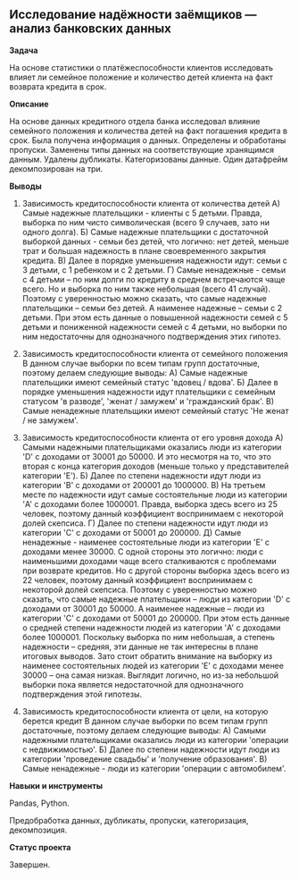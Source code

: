 ## Исследование надёжности заёмщиков — анализ банковских данных

**Задача**

На основе статистики о платёжеспособности клиентов исследовать влияет ли семейное положение и количество детей клиента на факт возврата кредита в срок.

**Описание**

На основе данных кредитного отдела банка исследовал влияние семейного положения и количества детей на факт погашения кредита в срок. Была получена информация о данных. Определены и обработаны пропуски. Заменены типы данных на соответствующие хранящимся данным. Удалены дубликаты. Категоризованы данные. Один датафрейм декомпозирован на три.

**Выводы**

1. Зависимость кредитоспособности клиента от количества детей А) Самые надежные плательщики - клиенты с 5 детьми. Правда, выборка по ним чисто символическая (всего 9 случаев, зато ни одного долга). Б) Самые надежные плательщики с достаточной выборкой данных - семьи без детей, что логично: нет детей, меньше трат и большая надежность в плане своевременного закрытия кредита. В) Далее в порядке уменьшения надежности идут: семьи с 3 детьми, с 1 ребенком и с 2 детьми. Г) Самые ненадежные - семьи с 4 детьми – по ним долги по кредиту в среднем встречаются чаще всего. Но и выборка по ним также небольшая (всего 41 случай). Поэтому с уверенностью можно сказать, что самые надежные плательщики – семьи без детей. А наименее надежные – семьи с 2 детьми. При этом есть данные о повышенной надежности семей с 5 детьми и пониженной надежности семей с 4 детьми, но выборки по ним недостаточны для однозначного подтверждения этих гипотез.

2. Зависимость кредитоспособности клиента от семейного положения В данном случае выборки по всем типам групп достаточные, поэтому делаем следующие выводы: А) Самые надежные плательщики имеют семейный статус 'вдовец / вдова'. Б) Далее в порядке уменьшения надежности идут плательщики с семейным статусом 'в разводе', 'женат / замужем' и 'гражданский брак'. В) Самые ненадежные плательщики имеют семейный статус 'Не женат / не замужем'.

3. Зависимость кредитоспособности клиента от его уровня дохода А) Самыми надежными плательщиками оказались люди из категории 'D' с доходами от 30001 до 50000. И это несмотря на то, что это вторая с конца категория доходов (меньше только у представителей категории 'E'). Б) Далее по степени надежности идут люди из категории 'B' с доходами от 200001 до 1000000. В) На третьем месте по надежности идут самые состоятельные люди из категории 'A' с доходами более 1000001. Правда, выборка здесь всего из 25 человек, поэтому данный коэффициент воспринимаем с некоторой долей скепсиса. Г) Далее по степени надежности идут люди из категории 'C' с доходами от 50001 до 200000. Д) Самые ненадежные - наименее состоятельные люди из категории 'E' с доходами менее 30000. С одной стороны это логично: люди с наименьшими доходами чаще всего сталкиваются с проблемами при возврате кредитов. Но с другой стороны выборка здесь всего из 22 человек, поэтому данный коэффициент воспринимаем с некоторой долей скепсиса. Поэтому с уверенностью можно сказать, что самые надежные плательщики – люди из категории 'D' с доходами от 30001 до 50000. А наименее надежные – люди из категории 'C' с доходами от 50001 до 200000. При этом есть данные о средней степени надежности людей из категории 'A' с доходами более 1000001. Поскольку выборка по ним небольшая, а степень надежности – средняя, эти данные не так интересны в плане итоговых выводов. Зато стоит обратить внимание на выборку из наименее состоятельных людей из категории 'E' с доходами менее 30000 – она самая низкая. Выглядит логично, но из-за небольшой выборки пока является недостаточной для однозначного подтверждения этой гипотезы.

4. Зависимость кредитоспособности клиента от цели, на которую берется кредит В данном случае выборки по всем типам групп достаточные, поэтому делаем следующие выводы: А) Самыми надежными плательщиками оказались люди из категории 'операции с недвижимостью'. Б) Далее по степени надежности идут люди из категории 'проведение свадьбы' и 'получение образования'. В) Самые ненадежные - люди из категории 'операции с автомобилем'.

**Навыки и инструменты**  

Pandas, Python.

Предобработка данных, дубликаты, пропуски, категоризация, декомпозиция.

**Статус проекта**

Завершен.